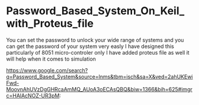 # Password_Based_System_On_Keil_with_Proteus_file
You can set the password to unlock your wide range of systems
and you can get the password of your system very easly 
I have designed this particularly of 8051 micro-controler only
I have added proteus file as well it will help when it comes to simulation 

https://www.google.com/search?q=Password_Based_System&source=lnms&tbm=isch&sa=X&ved=2ahUKEwiFwd-MoovnAhUVzDgGHRcaAmMQ_AUoA3oECAsQBQ&biw=1366&bih=625#imgrc=HAlAcNOZ-UR3pM:
